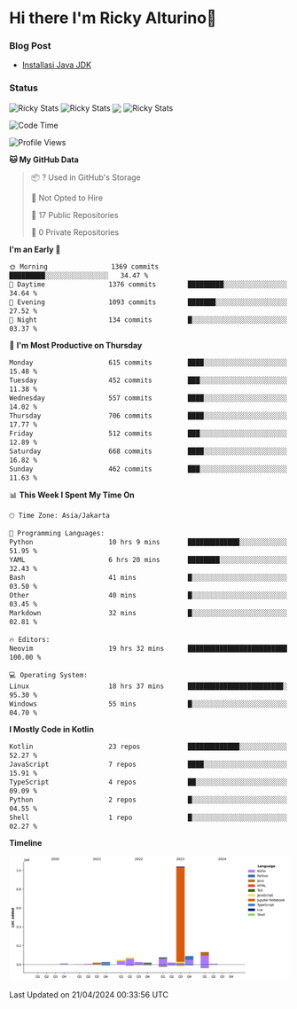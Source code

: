 # Hi there I'm Ricky Alturino👋

### Blog Post

<!-- BLOG-POST-LIST:START -->

- [Installasi Java JDK](https://onirutla.medium.com/installasi-java-jdk-ec701beeb5cb?source=rss-d9d81c918cc9------2)
<!-- BLOG-POST-LIST:END -->

### Status

<img align="center" alt="Ricky Stats" src="https://github-readme-stats.vercel.app/api?username=Alturino&theme=dark&show_icons=true&hide_border=false" />
<img align="center" alt="Ricky Stats" src="https://github-readme-stats.vercel.app/api/top-langs/?username=Alturino&theme=dark&show_icons=true&layout=compact"/>
<img align="center" width="640px" src="https://github-readme-stats.vercel.app/api/wakatime?username=Alturino&layout=compact&hide_border=true&theme=dark">
<img align="center" alt="Ricky Stats" src="https://leetcard.jacoblin.cool/onirutla?border=0&radius=20&ext=activity"/>

<!--START_SECTION:waka-->
![Code Time](http://img.shields.io/badge/Code%20Time-236%20hrs%2041%20mins-blue)

![Profile Views](http://img.shields.io/badge/Profile%20Views-0-blue)

**🐱 My GitHub Data** 

> 📦 ? Used in GitHub's Storage 
 > 
> 🚫 Not Opted to Hire
 > 
> 📜 17 Public Repositories 
 > 
> 🔑 0 Private Repositories 
 > 
**I'm an Early 🐤** 

```text
🌞 Morning                1369 commits        █████████░░░░░░░░░░░░░░░░   34.47 % 
🌆 Daytime                1376 commits        █████████░░░░░░░░░░░░░░░░   34.64 % 
🌃 Evening                1093 commits        ███████░░░░░░░░░░░░░░░░░░   27.52 % 
🌙 Night                  134 commits         █░░░░░░░░░░░░░░░░░░░░░░░░   03.37 % 
```
📅 **I'm Most Productive on Thursday** 

```text
Monday                   615 commits         ████░░░░░░░░░░░░░░░░░░░░░   15.48 % 
Tuesday                  452 commits         ███░░░░░░░░░░░░░░░░░░░░░░   11.38 % 
Wednesday                557 commits         ████░░░░░░░░░░░░░░░░░░░░░   14.02 % 
Thursday                 706 commits         ████░░░░░░░░░░░░░░░░░░░░░   17.77 % 
Friday                   512 commits         ███░░░░░░░░░░░░░░░░░░░░░░   12.89 % 
Saturday                 668 commits         ████░░░░░░░░░░░░░░░░░░░░░   16.82 % 
Sunday                   462 commits         ███░░░░░░░░░░░░░░░░░░░░░░   11.63 % 
```


📊 **This Week I Spent My Time On** 

```text
🕑︎ Time Zone: Asia/Jakarta

💬 Programming Languages: 
Python                   10 hrs 9 mins       █████████████░░░░░░░░░░░░   51.95 % 
YAML                     6 hrs 20 mins       ████████░░░░░░░░░░░░░░░░░   32.43 % 
Bash                     41 mins             █░░░░░░░░░░░░░░░░░░░░░░░░   03.50 % 
Other                    40 mins             █░░░░░░░░░░░░░░░░░░░░░░░░   03.45 % 
Markdown                 32 mins             █░░░░░░░░░░░░░░░░░░░░░░░░   02.81 % 

🔥 Editors: 
Neovim                   19 hrs 32 mins      █████████████████████████   100.00 % 

💻 Operating System: 
Linux                    18 hrs 37 mins      ████████████████████████░   95.30 % 
Windows                  55 mins             █░░░░░░░░░░░░░░░░░░░░░░░░   04.70 % 
```

**I Mostly Code in Kotlin** 

```text
Kotlin                   23 repos            █████████████░░░░░░░░░░░░   52.27 % 
JavaScript               7 repos             ████░░░░░░░░░░░░░░░░░░░░░   15.91 % 
TypeScript               4 repos             ██░░░░░░░░░░░░░░░░░░░░░░░   09.09 % 
Python                   2 repos             █░░░░░░░░░░░░░░░░░░░░░░░░   04.55 % 
Shell                    1 repo              █░░░░░░░░░░░░░░░░░░░░░░░░   02.27 % 
```



**Timeline**

![Lines of Code chart](https://raw.githubusercontent.com/Alturino/Alturino/main/assets/bar_graph.png)


 Last Updated on 21/04/2024 00:33:56 UTC
<!--END_SECTION:waka-->

